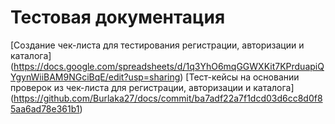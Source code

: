 # Тестовая документация
[Создание чек-листа для тестирования регистрации, авторизации и каталога] (https://docs.google.com/spreadsheets/d/1q3YhO6mqGGWXKit7KPrduapiQYgynWiiBAM9NGciBqE/edit?usp=sharing)
[Тест-кейсы на основании проверок из чек-листа для регистрации, авторизации и каталога]
(https://github.com/Burlaka27/docs/commit/ba7adf22a7f1dcd03d6cc8d0f85aa6ad78e361b1)
